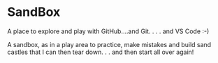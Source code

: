 # SandBox
A place to explore and play with GitHub....and Git. . . . and VS Code :-)

A sandbox, as in a play area to practice, make mistakes and build sand castles that I can then tear down. . . and then start all over again!

